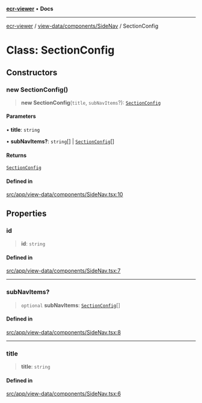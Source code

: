 [**ecr-viewer**](../../../../README.md) • **Docs**

***

[ecr-viewer](../../../../README.md) / [view-data/components/SideNav](../README.md) / SectionConfig

# Class: SectionConfig

## Constructors

### new SectionConfig()

> **new SectionConfig**(`title`, `subNavItems`?): [`SectionConfig`](SectionConfig.md)

#### Parameters

• **title**: `string`

• **subNavItems?**: `string`[] \| [`SectionConfig`](SectionConfig.md)[]

#### Returns

[`SectionConfig`](SectionConfig.md)

#### Defined in

[src/app/view-data/components/SideNav.tsx:10](https://github.com/CDCgov/phdi/blob/55d1a87d29da9da2522ba2a73bc122cba666b133/containers/ecr-viewer/src/app/view-data/components/SideNav.tsx#L10)

## Properties

### id

> **id**: `string`

#### Defined in

[src/app/view-data/components/SideNav.tsx:7](https://github.com/CDCgov/phdi/blob/55d1a87d29da9da2522ba2a73bc122cba666b133/containers/ecr-viewer/src/app/view-data/components/SideNav.tsx#L7)

***

### subNavItems?

> `optional` **subNavItems**: [`SectionConfig`](SectionConfig.md)[]

#### Defined in

[src/app/view-data/components/SideNav.tsx:8](https://github.com/CDCgov/phdi/blob/55d1a87d29da9da2522ba2a73bc122cba666b133/containers/ecr-viewer/src/app/view-data/components/SideNav.tsx#L8)

***

### title

> **title**: `string`

#### Defined in

[src/app/view-data/components/SideNav.tsx:6](https://github.com/CDCgov/phdi/blob/55d1a87d29da9da2522ba2a73bc122cba666b133/containers/ecr-viewer/src/app/view-data/components/SideNav.tsx#L6)
